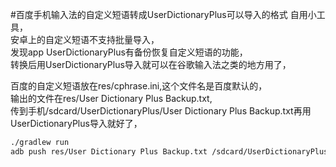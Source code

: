 #百度手机输入法的自定义短语转成UserDictionaryPlus可以导入的格式
自用小工具，  
安卓上的自定义短语不支持批量导入，  
发现app UserDictionaryPlus有备份恢复自定义短语的功能，  
转换后用UserDictionaryPlus导入就可以在谷歌输入法之类的地方用了，  

百度的自定义短语放在res/cphrase.ini,这个文件名是百度默认的，  
输出的文件在res/User Dictionary Plus Backup.txt,  
传到手机/sdcard/UserDictionaryPlus/User Dictionary Plus Backup.txt再用UserDictionaryPlus导入就好了，

```sh
./gradlew run
adb push res/User Dictionary Plus Backup.txt /sdcard/UserDictionaryPlus/
```
